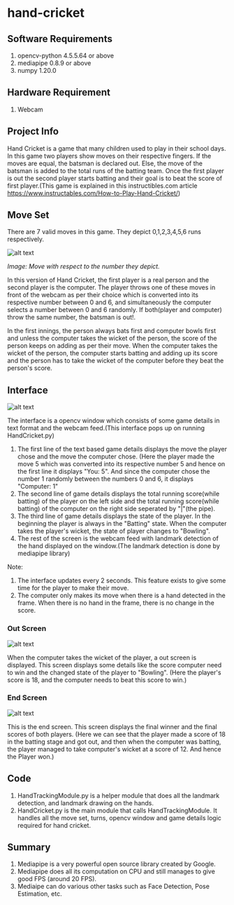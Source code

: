 # hand-cricket

## **Software Requirements**
1) opencv-python 4.5.5.64 or above
2) mediapipe 0.8.9 or above
3) numpy 1.20.0

## **Hardware Requirement**
1) Webcam

## **Project Info**

Hand Cricket is a game that many children used to play in their school days. In this game two players show moves on their respective fingers. If the moves are equal, the batsman is declared out. Else, the move of the batsman is added to the total runs of the batting team. Once the first player is out the second player starts batting and their goal is to beat the score of first player.(This game is explained in this instructibles.com article https://www.instructables.com/How-to-Play-Hand-Cricket/)

## **Move Set**
There are 7 valid moves in this game. They depict 0,1,2,3,4,5,6 runs respectively.

![alt text](https://github.com/wasdac9/hand-cricket/blob/main/move_set.png?raw=true)

*Image: Move with respect to the number they depict.*

In this version of Hand Cricket, the first player is a real person and the second player is the computer. The player throws one of these moves in front of the webcam as per their choice which is converted into its respective number between 0 and 6, and simultaneously the computer selects a number between 0 and 6 randomly. If both(player and computer) throw the same number, the batsman is out!.

In the first innings, the person always bats first and computer bowls first and unless the computer takes the wicket of the person, the score of the person keeps on adding as per their move. When the computer takes the wicket of the person, the computer starts batting and adding up its score and the person has to take the wicket of the computer before they beat the person's score.

## **Interface**

![alt text](https://github.com/wasdac9/hand-cricket/blob/main/complete_screen.PNG?raw=true)

The interface is a opencv window which consists of some game details in text format and the webcam feed.(This interface pops up on running HandCricket.py)

1) The first line of the text based game details displays the move the player chose and the move the computer chose.
(Here the player made the move 5 which was converted into its respective number 5 and hence on the first line it displays "You: 5". And since the computer chose the number 1 randomly between the numbers 0 and 6, it displays "Computer: 1"
2) The second line of game details displays the total running score(while batting) of the player on the left side and the total running score(while batting) of the computer on the right side seperated by "|"(the pipe).
3) The third line of game details displays the state of the player. In the beginning the player is always in the "Batting" state. When the computer takes the player's wicket, the state of player changes to "Bowling".
4) The rest of the screen is the webcam feed with landmark detection of the hand displayed on the window.(The landmark detection is done by mediapipe library)

Note: 
1) The interface updates every 2 seconds. This feature exists to give some time for the player to make their move.
2) The computer only makes its move when there is a hand detected in the frame. When there is no hand in the frame, there is no change in the score.

### **Out Screen**

![alt text](https://github.com/wasdac9/hand-cricket/blob/main/out_screen.PNG?raw=true)

When the computer takes the wicket of the player, a out screen is displayed. This screen displays some details like the score computer need to win and the changed state of the player to "Bowling". (Here the player's score is 18, and the computer needs to beat this score to win.)

### **End Screen**

![alt text](https://github.com/wasdac9/hand-cricket/blob/main/end_screen.PNG?raw=true)

This is the end screen. This screen displays the final winner and the final scores of both players. (Here we can see that the player made a score of 18 in the batting stage and got out, and then when the computer was batting, the  player managed to take computer's wicket at a score of 12. And hence the Player won.)

## **Code**

1) HandTrackingModule.py is a helper module that does all the landmark detection, and landmark drawing on the hands.
2) HandCricket.py is the main module that calls HandTrackingModule. It handles all the move set, turns, opencv window and game details logic required for hand cricket.

## **Summary**
1) Mediapipe is a very powerful open source library created by Google. 
2) Mediapipe does all its computation on CPU and still manages to give good FPS (around 20 FPS).
3) Mediaipe can do various other tasks such as Face Detection, Pose Estimation, etc.

